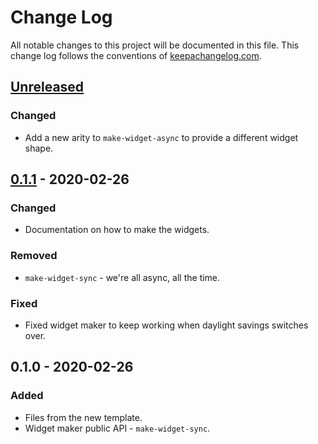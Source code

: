 # Change Log
All notable changes to this project will be documented in this file. This change log follows the conventions of [keepachangelog.com](http://keepachangelog.com/).

## [Unreleased]
### Changed
- Add a new arity to `make-widget-async` to provide a different widget shape.

## [0.1.1] - 2020-02-26
### Changed
- Documentation on how to make the widgets.

### Removed
- `make-widget-sync` - we're all async, all the time.

### Fixed
- Fixed widget maker to keep working when daylight savings switches over.

## 0.1.0 - 2020-02-26
### Added
- Files from the new template.
- Widget maker public API - `make-widget-sync`.

[Unreleased]: https://github.com/your-name/united/compare/0.1.1...HEAD
[0.1.1]: https://github.com/your-name/united/compare/0.1.0...0.1.1
